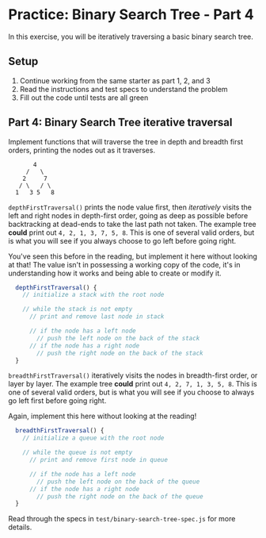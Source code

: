 # Practice: Binary Search Tree - Part 4

In this exercise, you will be iteratively traversing a basic binary search tree.

## Setup

1. Continue working from the same starter as part 1, 2, and 3
2. Read the instructions and test specs to understand the problem
3. Fill out the code until tests are all green

## Part 4: Binary Search Tree iterative traversal

Implement functions that will traverse the tree in depth and breadth first orders,
printing the nodes out as it traverses.

```plaintext
       4
     /   \
    2     7
   / \   / \
  1   3 5   8
```

`depthFirstTraversal()` prints the node value first, then _iteratively_ visits
the left and right nodes in depth-first order, going as deep as possible before
backtracking at dead-ends to take the last path not taken. The example tree
**could** print out `4, 2, 1, 3, 7, 5, 8`. This is one of several valid orders,
but is what you will see if you always choose to go left before going right.

You've seen this before in the reading, but implement it here without looking
at that!  The value isn't in possessing a working copy of the code, it's in
understanding how it works and being able to create or modify it.

```javascript
  depthFirstTraversal() {
    // initialize a stack with the root node

    // while the stack is not empty
      // print and remove last node in stack

      // if the node has a left node
        // push the left node on the back of the stack
      // if the node has a right node
        // push the right node on the back of the stack
  }
```

`breadthFirstTraversal()` iteratively visits the nodes in breadth-first order,
or layer by layer. The example tree **could** print out `4, 2, 7, 1, 3, 5, 8`.
This is one of several valid orders, but is what you will see if you choose to
always go left first before going right.

Again, implement this here without looking at the reading!

```javascript
  breadthFirstTraversal() {
    // initialize a queue with the root node

    // while the queue is not empty
      // print and remove first node in queue

      // if the node has a left node
        // push the left node on the back of the queue
      // if the node has a right node
        // push the right node on the back of the queue
  }
```

Read through the specs in `test/binary-search-tree-spec.js` for more details.

